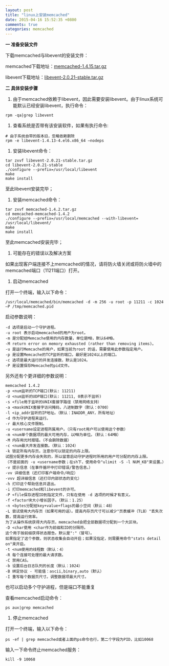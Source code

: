 ```yaml
---
layout: post
title: "linux上安装memcached"
date: 2015-04-16 15:52:35 +0800
comments: true
categories: memcached
---
```


**一 准备安装文件**

下载memcached与libevent的安装文件：

memcached下载地址：[memcached-1.4.15.tar.gz](http://memcached.googlecode.com/files/memcached-1.4.15.tar.gz)

libevent下载地址：[libevent-2.0.21-stable.tar.gz](https://github.com/downloads/libevent/libevent/libevent-2.0.21-stable.tar.gz)

**二 具体安装步骤**

1. 由于memcached依赖于libevent，因此需要安装libevent。由于linux系统可能默认已经安装libevent，执行命令：
```
rpm -qa|grep libevent 
```
1. 查看系统是否带有该安装软件，如果有执行命令:
```
# 由于系统自带的版本旧，忽略依赖删除
rpm -e libevent-1.4.13-4.el6.x86_64 –nodeps
```
1. 安装libevent命令：<!--more-->
```
tar zxvf libevent-2.0.21-stable.tar.gz
cd libevent-2.0.21-stable
./configure --prefix=/usr/local/libevent
make
make install
```
至此libevent安装完毕；

1.  安装memcached命令：
```
tar zxvf memcached-1.4.2.tar.gz
cd memcached-memcached-1.4.2
./configure --prefix=/usr/local/memcached --with-libevent=
/usr/local/libevent/
make
make install
```
至此memcached安装完毕；

1. 可能存在的错误以及解决方案

如果出现客户端连接不上memcached的情况，请将防火墙关闭或将防火墙中的memcached端口（11211端口）打开。

1. 启动memcached

打开一个终端，输入以下命令：
```
/usr/local/memcached/bin/memcached -d -m 256 -u root -p 11211 -c 1024 –P /tmp/memcached.pid
```
启动参数说明：

    -d 选项是启动一个守护进程。
    -u root 表示启动memcached的用户为root。
    -m 是分配给Memcache使用的内存数量，单位是MB，默认64MB。
    -M return error on memory exhausted (rather than removing items)。
    -u 是运行Memcache的用户，如果当前为root 的话，需要使用此参数指定用户。
    -p 是设置Memcache的TCP监听的端口，最好是1024以上的端口。
    -c 选项是最大运行的并发连接数，默认是1024。
    -P 是设置保存Memcache的pid文件。

另外还有个更详细的参数说明：

    memcached 1.4.2
    -p <num监听的TCP端口(默认: 11211)
    -U <num监听的UDP端口(默认: 11211, 0表示不监听)
    -s <file用于监听的UNIX套接字路径（禁用网络支持）
    -a <maskUNIX套接字访问掩码，八进制数字（默认：0700）
    -l <ip_addr监听的IP地址。（默认：INADDR_ANY，所有地址）
    -d 作为守护进程来运行。
    -r 最大核心文件限制。
    -u <username设定进程所属用户。（只有root用户可以使用这个参数）
    -m <num单个数据项的最大可用内存，以MB为单位。（默认：64MB）
    -M 内存用光时报错。（不会删除数据）
    -c <num最大并发连接数。（默认：1024）
    -k 锁定所有内存页。注意你可以锁定的内存上限。
    试图分配更多内存会失败的，所以留意启动守护进程时所用的用户可分配的内存上限。
    （不是前面的 -u <username参数；在sh下，使用命令"ulimit -S -l NUM_KB"来设置。）
    -v 提示信息（在事件循环中打印错误/警告信息。）
    -vv 详细信息（还打印客户端命令/响应）
    -vvv 超详细信息（还打印内部状态的变化）
    -h 打印这个帮助信息并退出。
    -i 打印memcached和libevent的许可。
    -P <file保存进程ID到指定文件，只有在使用 -d 选项的时候才有意义。
    -f <factor块大小增长因子。（默认：1.25）
    -n <bytes分配给key+value+flags的最小空间（默认：48）
    -L 尝试使用大内存页（如果可用的话）。提高内存页尺寸可以减少"页表缓冲（TLB）"丢失次数，提高运行效率。
    为了从操作系统获得大内存页，memcached会把全部数据项分配到一个大区块。
    -D <char使用 <char作为前缀和ID的分隔符。
    这个用于按前缀获得状态报告。默认是":"（冒号）。
    如果指定了这个参数，则状态收集会自动开启；如果没指定，则需要用命令"stats detail on"来开启。
    -t <num使用的线程数（默认：4）
    -R 每个连接可处理的最大请求数。
    -C 禁用CAS。
    -b 设置后台日志队列的长度（默认：1024）
    -B 绑定协议 - 可能值：ascii,binary,auto（默认）
    -I 重写每个数据页尺寸。调整数据项最大尺寸。

也可以启动多个守护进程，但是端口不能重复

查看memcached启动命令：
```
ps aux|grep memcached
```
1. 停止memcached

打开一个终端，输入以下命令：
```
ps -ef | grep memcached或者上面的ps命令也行，第二个字段为PID，比如10068
```
输入一下命令终止memcached服务：
```
kill -9 10068
```
